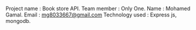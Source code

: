 Project name : Book store API.
Team member : Only One.
Name : Mohamed Gamal.
Email : mg8033667@gmail.com
Technology used : Express js, mongodb.
